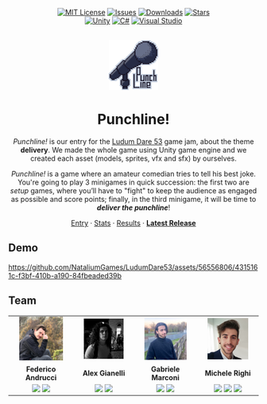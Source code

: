 <div align="center">

[![MIT License][license-shield]][license-url]
[![Issues][issues-shield]][issues-url]
[![Downloads][downloads-shield]][downloads-url]
[![Stars][stars-shield]][stars-url]\
[![Unity][unity-shield]][unity-url]
[![C#][csharp-shield]][csharp-url]
[![Visual Studio][vs-shield]][vs-url]

<br/>
</div>

<div align="center">

  <img width="100px" src="./gfx/Punchline_Logo.png"/>
  <br/>
  <h1>Punchline!</h1>
  
  <i>Punchline!</i> is our entry for the <a href="https://ldjam.com/events/ludum-dare/53">Ludum Dare 53</a> game jam, about the theme <b>delivery</b>. 
  We made the whole game using Unity game engine and we created each asset (models, sprites, vfx and sfx) by ourselves.
  
  <i>Punchline!</i> is a game where an amateur comedian tries to tell his best joke. You're going to play 3 minigames in quick succession: the first two are <i>setup</i> games, where you’ll have to "fight" to keep the audience as engaged as possible and score points; finally, in the third minigame, it will be time to <i><b>deliver the punchline</b></i>!
  
  <a href="https://ldjam.com/events/ludum-dare/53/punchline">Entry</a>
  ·
  <a href="https://ldjam.com/events/ludum-dare/53/stats">Stats</a>
  ·
  <a href="https://ldjam.com/events/ludum-dare/53/results">Results</a>
  ·
  <a href="https://github.com/NataliumGames/LudumDare53/releases/latest"><b>Latest Release</b></a>
  
</div>

## Demo

https://github.com/NataliumGames/LudumDare53/assets/56556806/4315161c-f3bf-410b-a190-84fbeaded39b

<!--
## Roadmap
- [x] mobile version
- [x] dodging walls colliders
- [ ] adjust stage fixing minigame
- [ ] add laughters or booing at the end of the game
- [ ] settings / (improved) info pages
- [ ] score usage
-->

## Team

<table>
  <!--<tr align="center"><td colspan="3"><b>Team BCR</b></td></tr>-->
  <tr align="center">
    <td><a href="https://github.com/Federicoand98"><img width="75%" src="./gfx/team/avatar_Federico_Andrucci.png"></a></td>
    <td><a href="https://github.com/Noesh"><img width="75%" src="./gfx/team/avatar_Alex_Gianelli.png"></a></td>
    <td><a href="https://github.com/Stikinit"><img width="75%" src="./gfx/team/avatar_Gabriele_Marconi.png"></a></td>
    <td><a href="https://github.com/mikyll"><img width="75%" src="./gfx/team/avatar_Michele_Righi.png"></a></td>
  </tr>
  <tr align="center">
    <td><b>Federico Andrucci</b></td>
    <td><b>Alex Gianelli</b></td>
    <td><b>Gabriele Marconi</b></td>
    <td><b>Michele Righi</b></td>
  </tr>
  <tr align="center">
    <td>
      <a href="https://github.com/Federicoand98"><img width="40px" src="https://img.icons8.com/color/96/000000/github.svg"/></a>
      <a href="https://www.linkedin.com/in/federico-andrucci-5571a0202/"><img width="40px" src="https://img.icons8.com/color/96/000000/linkedin.svg"/></a>
    </td>
    <td>
      <a href="https://github.com/Noesh"><img width="40px" src="https://img.icons8.com/color/96/000000/github.svg"/></a>
      <a href="https://www.linkedin.com/in/alex-gianelli/"><img width="40px" src="https://img.icons8.com/color/96/000000/linkedin.svg"/></a>
    </td>
    <td>
      <a href="https://github.com/Stikinit"><img width="40px" src="https://img.icons8.com/color/96/000000/github.svg"/></a>
      <a href="https://www.linkedin.com/in/gabriele-marconi-637881270/"><img width="40px" src="https://img.icons8.com/color/96/000000/linkedin.svg"/></a>
    </td>
    <td>
      <a href="https://github.com/mikyll"><img width="40px" src="https://img.icons8.com/color/96/000000/github.svg"/></a>
      <a href="https://www.linkedin.com/in/michele-righi/"><img width="40px" src="https://img.icons8.com/color/96/000000/linkedin.svg"/></a>
      <a href="https://stackoverflow.com/users/19544859/mikyll98"><img width="40px" src="https://img.icons8.com/color/96/000000/stackoverflow.svg"/></a>
    </td>
  </tr>
</table>

[unity-shield]: https://img.shields.io/badge/Unity-000000?logo=unity&logoColor=white
[unity-url]: https://unity.com/
[csharp-shield]: https://img.shields.io/badge/C%23-%23239120.svg?logo=c-sharp&logoColor=white
[csharp-url]: https://docs.microsoft.com/en-us/dotnet/csharp/
[vs-shield]: https://img.shields.io/badge/Visual%20Studio-5C2D91.svg?logo=visual-studio-code&logoColor=white
[vs-url]: https://visualstudio.microsoft.com/
[downloads-shield]: https://img.shields.io/github/downloads/NataliumGames/LudumDare53/total
[downloads-url]: https://github.com/NataliumGames/LudumDare53/releases/latest
[license-shield]: https://img.shields.io/github/license/iss2022-BCR/WasteService
[license-url]: https://github.com/NataliumGames/LudumDare53/blob/main/LICENSE
[issues-shield]: https://img.shields.io/github/issues/NataliumGames/LudumDare53
[issues-url]: https://github.com/NataliumGames/LudumDare53/issues
[stars-shield]: https://custom-icon-badges.herokuapp.com/github/stars/NataliumGames/LudumDare53?logo=star&logoColor=yellow
[stars-url]: https://github.com/NataliumGames/LudumDare53/stargazers
